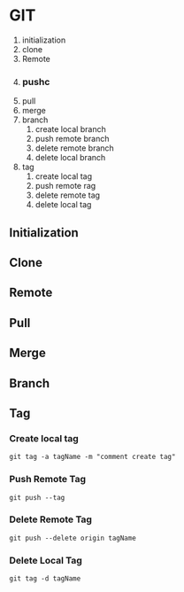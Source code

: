 # GIT

1. initialization
2. clone
3. Remote
4. ### pushc
5. pull
6. merge
7. branch
   1. create local branch
   2. push remote branch
   3. delete remote branch
   4. delete local branch
8. tag
   1. create local tag
   2. push remote rag
   3. delete remote tag
   4. delete local tag

## Initialization

## Clone

## Remote

## Pull

## Merge

## Branch

## Tag

### Create local tag

```
git tag -a tagName -m "comment create tag"
```

### Push Remote Tag

```
git push --tag
```

### Delete Remote Tag

```
git push --delete origin tagName
```

### Delete Local Tag

```
git tag -d tagName
```



